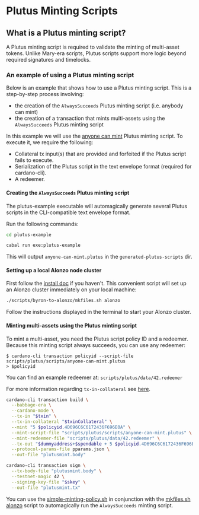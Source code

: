 # Plutus Minting Scripts

## What is a Plutus minting script?

A Plutus minting script is required to validate the minting of multi-asset tokens. Unlike Mary-era scripts, Plutus scripts support more logic beyond required signatures and timelocks.

### An example of using a Plutus minting script

Below is an example that shows how to use a Plutus minting script. This is a step-by-step
process involving:

+ the creation of the `AlwaysSucceeds` Plutus minting script (i.e. anybody can mint)
+ the creation of a transaction that mints multi-assets using the `AlwaysSucceeds` Plutus minting script

In this example we will use the [anyone can mint](../../../plutus-example/plutus-example/src/Cardano/PlutusExample/MintingScript.hs) Plutus minting script. To execute it, we require the following:

- Collateral tx input(s) that are provided and forfeited if the Plutus script fails to execute.
- Serialization of the Plutus script in the text envelope format (required for cardano-cli).
- A redeemer.

#### Creating the `AlwaysSucceeds` Plutus minting script

The plutus-example executable will automagically generate several Plutus scripts in the CLI-compatible text envelope format.

Run the following commands:

```bash
cd plutus-example

cabal run exe:plutus-example
```

This will output `anyone-can-mint.plutus` in the `generated-plutus-scripts` dir.

#### Setting up a local Alonzo node cluster

First follow the [install doc](../../../doc/getting-started/install.md) if you haven't. This convenient script will set up an Alonzo cluster immediately on your local machine:

```bash
./scripts/byron-to-alonzo/mkfiles.sh alonzo
```

Follow the instructions displayed in the terminal to start your Alonzo cluster.

#### Minting multi-assets using the Plutus minting script

To mint a multi-asset, you need the Plutus script policy ID and a redeemer. Because this minting script always succeeds, you can use any redeemer:

```
$ cardano-cli transaction policyid --script-file scripts/plutus/scripts/anyone-can-mint.plutus
> $policyid
```

You can find an example redeemer at: `scripts/plutus/data/42.redeemer`

For more information regarding `tx-in-collateral` see [here](plutus-spending-script-example.md).

```bash
cardano-cli transaction build \
  --babbage-era \
  --cardano-mode \
  --tx-in "$txin" \
  --tx-in-collateral "$txinCollateral" \
  --mint "5 $policyid.4D696C6C6172436F696E0A" \
  --mint-script-file "scripts/plutus/scripts/anyone-can-mint.plutus" \
  --mint-redeemer-file "scripts/plutus/data/42.redeemer" \
  --tx-out "$dummyaddress+$spendable + 5 $policyid.4D696C6C6172436F696E0A" \
  --protocol-params-file pparams.json \
  --out-file "plutusmint.body"

cardano-cli transaction sign \
  --tx-body-file "plutusmint.body" \
  --testnet-magic 42 \
  --signing-key-file "$skey" \
  --out-file "plutusmint.tx"
```

You can use the [simple-minting-policy.sh](../../../scripts/plutus/simple-minting-policy.sh) in conjunction with the [mkfiles.sh alonzo](../../../scripts/byron-to-alonzo/mkfiles.sh) script to automagically run the `AlwaysSucceeds` minting script.


